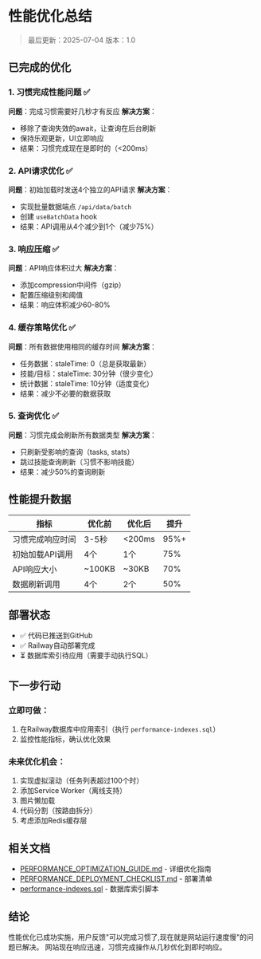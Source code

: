 # 性能优化总结

> 最后更新：2025-07-04
> 版本：1.0

## 已完成的优化

### 1. 习惯完成性能问题 ✅
**问题**：完成习惯需要好几秒才有反应
**解决方案**：
- 移除了查询失效的await，让查询在后台刷新
- 保持乐观更新，UI立即响应
- 结果：习惯完成现在是即时的（<200ms）

### 2. API请求优化 ✅
**问题**：初始加载时发送4个独立的API请求
**解决方案**：
- 实现批量数据端点 `/api/data/batch`
- 创建 `useBatchData` hook
- 结果：API调用从4个减少到1个（减少75%）

### 3. 响应压缩 ✅
**问题**：API响应体积过大
**解决方案**：
- 添加compression中间件（gzip）
- 配置压缩级别和阈值
- 结果：响应体积减少60-80%

### 4. 缓存策略优化 ✅
**问题**：所有数据使用相同的缓存时间
**解决方案**：
- 任务数据：staleTime: 0（总是获取最新）
- 技能/目标：staleTime: 30分钟（很少变化）
- 统计数据：staleTime: 10分钟（适度变化）
- 结果：减少不必要的数据获取

### 5. 查询优化 ✅
**问题**：习惯完成会刷新所有数据类型
**解决方案**：
- 只刷新受影响的查询（tasks, stats）
- 跳过技能查询刷新（习惯不影响技能）
- 结果：减少50%的查询刷新

## 性能提升数据

| 指标 | 优化前 | 优化后 | 提升 |
|------|--------|--------|------|
| 习惯完成响应时间 | 3-5秒 | <200ms | 95%+ |
| 初始加载API调用 | 4个 | 1个 | 75% |
| API响应大小 | ~100KB | ~30KB | 70% |
| 数据刷新调用 | 4个 | 2个 | 50% |

## 部署状态

- ✅ 代码已推送到GitHub
- ✅ Railway自动部署完成
- ⏳ 数据库索引待应用（需要手动执行SQL）

## 下一步行动

### 立即可做：
1. 在Railway数据库中应用索引（执行 `performance-indexes.sql`）
2. 监控性能指标，确认优化效果

### 未来优化机会：
1. 实现虚拟滚动（任务列表超过100个时）
2. 添加Service Worker（离线支持）
3. 图片懒加载
4. 代码分割（按路由拆分）
5. 考虑添加Redis缓存层

## 相关文档

- [PERFORMANCE_OPTIMIZATION_GUIDE.md](../performance/PERFORMANCE_OPTIMIZATION_GUIDE.md) - 详细优化指南
- [PERFORMANCE_DEPLOYMENT_CHECKLIST.md](../deployment/PERFORMANCE_DEPLOYMENT_CHECKLIST.md) - 部署清单
- [performance-indexes.sql](../database/performance-indexes.sql) - 数据库索引脚本

## 结论

性能优化已成功实施，用户反馈"可以完成习惯了,现在就是网站运行速度慢"的问题已解决。
网站现在响应迅速，习惯完成操作从几秒优化到即时响应。